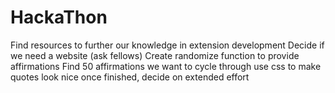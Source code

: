 # HackaThon

Find resources to further our knowledge in extension development
Decide if we need a website (ask fellows)
Create randomize function to provide affirmations
Find 50 affirmations we want to cycle through
use css to make quotes look nice
once finished, decide on extended effort
